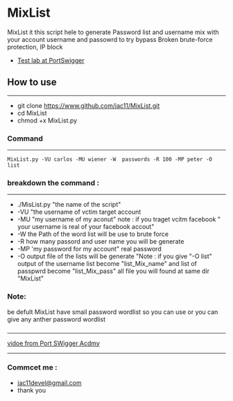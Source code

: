 # MixList
MixList it this script  hele to  generate Password list and username mix with your account username and passowrd to try bypass
Broken brute-force protection, IP block
* [Test lab at PortSwigger](https://portswigger.net/web-security/authentication/password-based/lab-broken-bruteforce-protection-ip-block)
## How to use 
-----------------------
* git clone https://www.github.com/jac11/MixList.git
* cd MixList 
* chmod +x MixList.py
### Command 
-------------------
```
MixList.py -VU carlos -MU wiener -W  passwords -R 100 -MP peter -O list
````
### breakdown the command :
----------------
* ./MisList.py "the name of the script"
* -VU "the username of vctim target account
* -MU "my username of my aconut" note : if you traget vcitm facebook " your username is real of your facebook accout"
* -W the  Path of the word list will be use to brute force
* -R how many passord and user name you will be generate
* -MP 'my password for my account" real password
* -O output file of the lists will be generate "Note : if you give "-O list" output of the username list become "list_Mix_name" and list of passpwrd become "list_Mix_pass" all file you will found at same dir "MixList"
### Note:
   be defult MixList have smail password wordlist so you can use or you can give any anther password wordlist
### 
------------------------------------------
[vidoe from Port SWigger  Acdmy  ](https://www.youtube.com/watch?v=BoA-ms_h3HY)
_____________________________________
### Commcet me :
 * jac11devel@gmail.com
 * thank you
